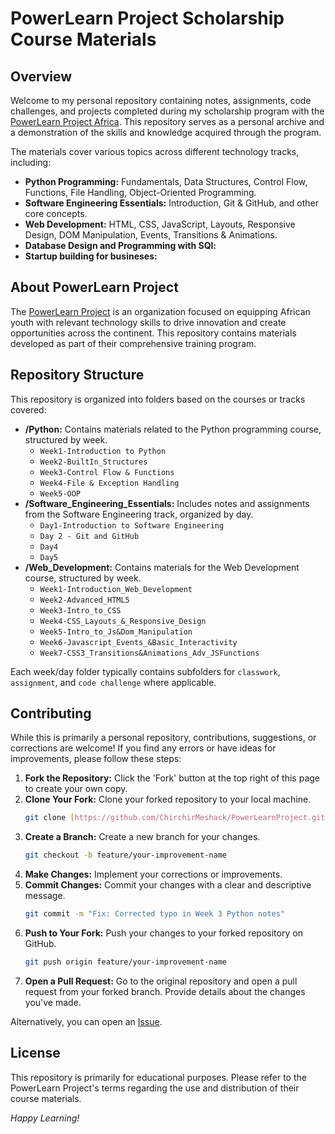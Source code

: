 # PowerLearn Project Scholarship Course Materials

## Overview

Welcome to my personal repository containing notes, assignments, code challenges, and projects completed during my scholarship program with the [PowerLearn Project Africa](https://powerlearnprojectafrica.org/). This repository serves as a personal archive and a demonstration of the skills and knowledge acquired through the program.

The materials cover various topics across different technology tracks, including:

* **Python Programming:** Fundamentals, Data Structures, Control Flow, Functions, File Handling, Object-Oriented Programming.
* **Software Engineering Essentials:** Introduction, Git & GitHub, and other core concepts.
* **Web Development:** HTML, CSS, JavaScript, Layouts, Responsive Design, DOM Manipulation, Events, Transitions & Animations.
* **Database Design and Programming with SQl:** 
* **Startup building for busineses:** 

## About PowerLearn Project

The [PowerLearn Project](https://powerlearnprojectafrica.org/) is an organization focused on equipping African youth with relevant technology skills to drive innovation and create opportunities across the continent. This repository contains materials developed as part of their comprehensive training program.

## Repository Structure

This repository is organized into folders based on the courses or tracks covered:

* **/Python:** Contains materials related to the Python programming course, structured by week.
    * `Week1-Introduction to Python`
    * `Week2-BuiltIn_Structures`
    * `Week3-Control Flow & Functions`
    * `Week4-File & Exception Handling`
    * `Week5-OOP`
* **/Software_Engineering_Essentials:** Includes notes and assignments from the Software Engineering track, organized by day.
    * `Day1-Introduction to Software Engineering`
    * `Day 2 - Git and GitHub`
    * `Day4`
    * `Day5`
* **/Web_Development:** Contains materials for the Web Development course, structured by week.
    * `Week1-Introduction_Web_Development`
    * `Week2-Advanced_HTML5`
    * `Week3-Intro_to_CSS`
    * `Week4-CSS_Layouts_&_Responsive_Design`
    * `Week5-Intro_to_Js&Dom_Manipulation`
    * `Week6-Javascript_Events_&Basic_Interactivity`
    * `Week7-CSS3_Transitions&Animations_Adv_JSFunctions`

Each week/day folder typically contains subfolders for `classwork`, `assignment`, and `code challenge` where applicable.

## Contributing

While this is primarily a personal repository, contributions, suggestions, or corrections are welcome! If you find any errors or have ideas for improvements, please follow these steps:

1.  **Fork the Repository:** Click the 'Fork' button at the top right of this page to create your own copy.
2.  **Clone Your Fork:** Clone your forked repository to your local machine.
    ```bash
    git clone [https://github.com/ChirchirMeshack/PowerLearnProject.git](hhttps://github.com/ChirchirMeshack/PowerLearnProject.git)
    ```
3.  **Create a Branch:** Create a new branch for your changes.
    ```bash
    git checkout -b feature/your-improvement-name
    ```
4.  **Make Changes:** Implement your corrections or improvements.
5.  **Commit Changes:** Commit your changes with a clear and descriptive message.
    ```bash
    git commit -m "Fix: Corrected typo in Week 3 Python notes"
    ```
6.  **Push to Your Fork:** Push your changes to your forked repository on GitHub.
    ```bash
    git push origin feature/your-improvement-name
    ```
7.  **Open a Pull Request:** Go to the original repository and open a pull request from your forked branch. Provide details about the changes you've made.

Alternatively, you can open an [Issue](https://github.com/ChirchirMeshack/PowerLearnProject/issues).

## License

This repository is primarily for educational purposes. Please refer to the PowerLearn Project's terms regarding the use and distribution of their course materials.


*Happy Learning!*
